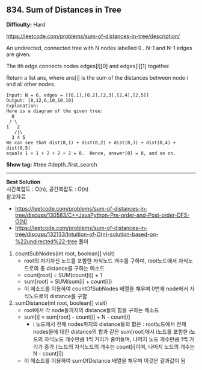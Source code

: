 ## 834. Sum of Distances in Tree

**Difficulty:** Hard

https://leetcode.com/problems/sum-of-distances-in-tree/description/

An undirected, connected tree with N nodes labelled 0...N-1 and N-1 edges are given.  

The ith edge connects nodes edges\[i\]\[0\] and edges\[i\]\[1\] together.  

Return a list ans, where ans\[i\] is the sum of the distances between node i and all other nodes.

```
Input: N = 6, edges = [[0,1],[0,2],[2,3],[2,4],[2,5]]
Output: [8,12,6,10,10,10]
Explanation: 
Here is a diagram of the given tree:
  0
 / \
1   2
   /|\
  3 4 5
We can see that dist(0,1) + dist(0,2) + dist(0,3) + dist(0,4) + dist(0,5)
equals 1 + 1 + 2 + 2 + 2 = 8.  Hence, answer[0] = 8, and so on.
```

**Show tag:** \#tree \#depth\_first\_search

-------------------------------------

**Best Solution** <br/>
시간복잡도 : O(n), 공간복잡도 : O(n)  
참고자료  
* https://leetcode.com/problems/sum-of-distances-in-tree/discuss/130583/C++JavaPython-Pre-order-and-Post-order-DFS-O(N)
* https://leetcode.com/problems/sum-of-distances-in-tree/discuss/132133/Intuition-of-O(n)-solution-based-on-%22undirected%22-tree
풀이  
1. countSubNodes(int root, boolean[] visit)
   * root의 자기자신 노드를 포함한 자식노드 개수를 구하며, root노드에서 자식노드로의 총 distance를 구하는 메소드
   * count\[root\] = SUM(count\[i\]) + 1
   * sum\[root\] = SUM(sum\[i\] + count\[i\])
   * 이 메소드를 이용하여 countOfSubNodes 배열을 채우며 0번재 node에서 자식노드로의 distance를 구함
2. sumDistance(int root, boolean[] visit)
   * root에서 각 node들까지의 distance들의 합을 구하는 메소드
   * sum\[i\] = sum\[root\] - count\[i\] + N - count\[i\]
     * i 노드에서 전체 nodes까지의 distance들의 합은 : root노드에서 전체 nodes들에 대한 distance의 합과 같은 sum\[root\]에서 i노드를 포함한 i노드의 자식노드 개수만큼 1씩 거리가 줄어들며, 나머지 노드 개수만큼 1씩 거리가 증가 (i노드의 자식노드의 개수는 count\[i\]이며, 나머지 노드의 개수는 N - count\[i\])
   * 이 메소드를 이용하여 sumOfDistance 배열을 채우며 이것은 결과값이 됨 

